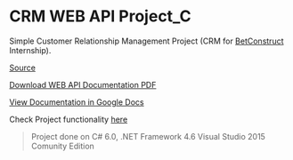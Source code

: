 # CRM WEB API Project_C

Simple Customer Relationship Management Project (CRM for [BetConstruct](https://www.betconstruct.com/#/)  Internship).

[Source](https://github.com/tigranv/CRM_Project_C/tree/master/CRM_Project_C/Source)

[Download WEB API Documentation PDF](https://github.com/tigranv/CRM_Project_C/blob/master/CRM_Project_C/Source/CRM.WebApi/CRM%20WebAPI%20Documentation.pdf)

[View Documentation in Google Docs](https://docs.google.com/document/d/1CnJY259mf3gKUYh0qeugpJqmWIlXT2yof21L6xJVXlc/edit?usp=sharing)



Check Project functionality [here]()


> Project done on C# 6.0, .NET Framework 4.6 Visual Studio 2015 Comunity Edition
